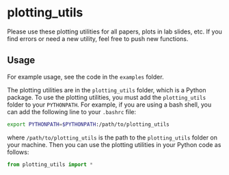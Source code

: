 # plotting_utils
Please use these plotting utilities for all papers, plots in lab slides, etc. If you find errors or need a new utility, feel free to push new functions. 

## Usage
For example usage, see the code in the `examples` folder.

The plotting utilities are in the `plotting_utils` folder, which is a Python package. To use the plotting utilities, you must add the `plotting_utils` folder to your `PYTHONPATH`. For example, if you are using a bash shell, you can add the following line to your `.bashrc` file:
```bash
export PYTHONPATH=$PYTHONPATH:/path/to/plotting_utils
```
where `/path/to/plotting_utils` is the path to the `plotting_utils` folder on your machine.
Then you can use the plotting utilities in your Python code as follows:
```python
from plotting_utils import *
```
